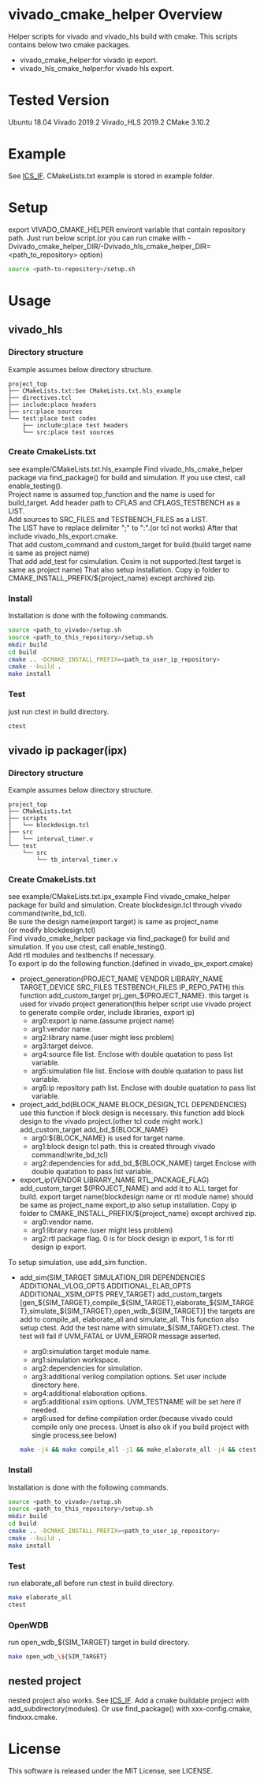 # vivado_cmake_helper Overview
Helper scripts for vivado and vivado_hls build with cmake.
This scripts contains below two cmake packages.
- vivado_cmake_helper:for vivado ip export.
- vivado_hls_cmake_helper:for vivado hls export.

# Tested Version
Ubuntu 18.04
Vivado 2019.2
Vivado_HLS 2019.2
CMake 3.10.2

# Example
See [ICS_IF](https://github.com/akira-nishiyama/ICS_IF).
CMakeLists.txt example is stored in example folder.

# Setup
export VIVADO_CMAKE_HELPER environt variable that contain repository path.
Just run below script.(or you can run cmake with -Dvivado_cmake_helper_DIR/-Dvivado_hls_cmake_helper_DIR=\<path_to_repository\> option)
```bash
source <path-to-repository>/setup.sh
```

# Usage
## vivado_hls
### Directory structure
Example assumes below directory structure.
```
project_top
├── CMakeLists.txt:See CMakeLists.txt.hls_example
├── directives.tcl
├── include:place headers
├── src:place sources
└── test:place test codes
    ├── include:place test headers
    └── src:place test sources
```

### Create CmakeLists.txt
see example/CMakeLists.txt.hls_example
Find vivado_hls_cmake_helper package via find_package() for build and simulation.
If you use ctest, call enable_testing().  
Project name is assumed top_function and the name is used for build_target.
Add header path to CFLAS and CFLAGS_TESTBENCH as a LIST.  
Add sources to SRC_FILES and TESTBENCH_FILES as a LIST.  
The LIST have to replace delimiter ";" to ":".(or tcl not works)
After that include vivado_hls_export.cmake.  
That add custom_command and custom_target for build.(build target name is same as project name)  
That add add_test for csimulation. Cosim is not supported.(test target is same as project name)
That also setup installation. Copy ip folder to CMAKE_INSTALL_PREFIX/${project_name} except archived zip.

### Install
Installation is done with the following commands.
```bash
source <path_to_vivado>/setup.sh
source <path_to_this_repository>/setup.sh
mkdir build
cd build
cmake .. -DCMAKE_INSTALL_PREFIX=<path_to_user_ip_repository>
cmake --build .
make install
```

### Test
just run ctest in build directory.
```bash
ctest
```

## vivado ip packager(ipx)
### Directory structure
Example assumes below directory structure.
```
project_top
├── CMakeLists.txt
├── scripts
│   └── blockdesign.tcl
├── src
│   └── interval_timer.v
└── test
    └── src
        └── tb_interval_timer.v
```

### Create CmakeLists.txt
see example/CMakeLists.txt.ipx_example
Find vivado_cmake_helper package for build and simulation.
Create blockdesign.tcl through vivado command(write_bd_tcl).  
Be sure the design name(export target) is same as project_name  
(or modify blockdesign.tcl)  
Find vivado_cmake_helper package via find_package() for build and simulation.
If you use ctest, call enable_testing().  
Add rtl modules and testbenchs if necessary.  
To export ip do the following function.(defined in vivado_ipx_export.cmake)
+ project_generation(PROJECT_NAME VENDOR LIBRARY_NAME TARGET_DEVICE SRC_FILES TESTBENCH_FILES IP_REPO_PATH)
  this function add_custom_target prj_gen_\${PROJECT_NAME}.
  this target is used for vivado project generation(this helper script use vivado project to generate compile order, include libraries, export ip)
  + arg0:export ip name.(assume project name)
  + arg1:vendor name.
  + arg2:library name.(user might less problem)
  + arg3:target deivce.
  + arg4:source file list. Enclose with double quatation to pass list variable.
  + arg5:simulation file list. Enclose with double quatation to pass list variable.
  + arg6:ip repository path list. Enclose with double quatation to pass list variable.
+ project_add_bd(BLOCK_NAME BLOCK_DESIGN_TCL DEPENDENCIES)
  use this function if block design is necessary.
  this function add block design to the vivado project.(other tcl code might work.)
  add_custom_target add_bd_\${BLOCK_NAME}
  + arg0:\${BLOCK_NAME} is used for target name.
  + arg1:block design tcl path. this is created through vivado command(write_bd_tcl)
  + arg2:dependencies for add_bd_\${BLOCK_NAME} target.Enclose with double quatation to pass list variable.
+ export_ip(VENDOR LIBRARY_NAME RTL_PACKAGE_FLAG)
  add_custom_target \${PROJECT_NAME} and add it to ALL target for build.
  export target name(blockdesign name or rtl module name) should be same as project_name
  export_ip also setup installation. Copy ip folder to CMAKE_INSTALL_PREFIX/\${project_name} except archived zip.
  + arg0:vendor name.
  + arg1:library name.(user might less problem)
  + arg2:rtl package flag. 0 is for block design ip export, 1 is for rtl design ip export.  

To setup simulation, use add_sim function.
+ add_sim(SIM_TARGET SIMULATION_DIR DEPENDENCIES ADDITIONAL_VLOG_OPTS ADDITIONAL_ELAB_OPTS ADDITIONAL_XSIM_OPTS PREV_TARGET)
  add_custom_targets  [gen_\${SIM_TARGET},compile_\${SIM_TARGET},elaborate_\${SIM_TARGET},simulate_\${SIM_TARGET},open_wdb_\${SIM_TARGET}]
  the targets are add to compile_all, elaborate_all and simulate_all.
  This function also setup ctest.
  Add the test name with simulate_\${SIM_TARGET}.ctest.
  The test will fail if UVM_FATAL or UVM_ERROR message asserted.
  + arg0:simulation target module name.
  + arg1:simulation workspace.
  + arg2:dependencies for simulation.
  + arg3:additional verilog compilation options. Set user include directory here.
  + arg4:additional elaboration options.
  + arg5:additional xsim options. UVM_TESTNAME will be set here if needed.
  + arg6:used for define compilation order.(because vivado could compile only one process. Unset is also ok if you build project with single process,see below)

  ```bash
  make -j4 && make compile_all -j1 && make_elaborate_all -j4 && ctest
  ```  


### Install
Installation is done with the following commands.
```bash
source <path_to_vivado>/setup.sh
source <path_to_this_repository>/setup.sh
mkdir build
cd build
cmake .. -DCMAKE_INSTALL_PREFIX=<path_to_user_ip_repository>
cmake --build .
make install
```

### Test
run elaborate_all before run ctest in build directory.
```bash
make elaborate_all
ctest
```

### OpenWDB
run open_wdb_\${SIM_TARGET} target in build directory.
```bash
make open_wdb_\${SIM_TARGET}
```
## nested project
nested project also works.
See [ICS_IF](https://github.com/akira-nishiyama/ICS_IF).
Add a cmake buildable project with add_subdirectory(modules).
Or use find_package() with xxx-config.cmake, findxxx.cmake.

# License
This software is released under the MIT License, see LICENSE.
